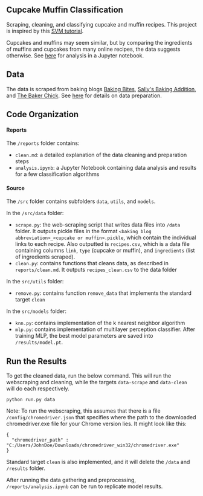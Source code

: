 ## Cupcake Muffin Classification
Scraping, cleaning, and classifying cupcake and muffin recipes. This project is inspired by this [SVM tutorial](https://www.youtube.com/watch?v=N1vOgolbjSc&feature=youtu.be).

Cupcakes and muffins may seem similar, but by comparing the ingredients of muffins and cupcakes from many online recipes, the data suggests otherwise. See [here](https://github.com/amandashu/Cupcake-Muffin-Classification/blob/main/reports/analysis.ipynb) for analysis in a Jupyter notebook.

## Data
The data is scraped from baking blogs [Baking Bites](https://bakingbites.com/), [Sally's Baking Addition](https://sallysbakingaddiction.com/), and [The Baker Chick](https://www.thebakerchick.com/). See [here](https://github.com/amandashu/Cupcake-Muffin-Classification/blob/main/reports/clean.md) for details on data preparation.

## Code Organization
#### Reports
The `/reports` folder contains:
- `clean.md`: a detailed explanation of the data cleaning and preparation steps
- `analysis.ipynb`: a Jupyter Notebook containing data analysis and results for a few classification algorithms

#### Source
The `/src` folder contains subfolders `data`, `utils`, and `models`.

In the `/src/data` folder:
- `scrape.py`: the web-scraping script that writes data files into `/data` folder. It outputs pickle files in the format `<baking blog abbreviation>_<cupcake or muffin>.pickle`, which contain the individual links to each recipe. Also outputted is `recipes.csv`, which is a data file containing columns `link`,  `type` (cupcake or muffin), and `ingredients` (list of ingredients scraped).
- `clean.py`: contains functions that cleans data, as described in `reports/clean.md`. It outputs `recipes_clean.csv` to the data folder

In the `src/utils` folder:
- `remove.py`: contains function `remove_data` that implements the standard target `clean`

In the `src/models` folder:
- `knn.py`: contains implementation of the k nearest neighbor algorithm
- `mlp.py`: contains implementation of multilayer perception classifier. After training MLP, the best model parameters are saved into `/results/model.pt`.

## Run the Results
To get the cleaned data, run the below command. This will run the webscraping and cleaning, while the targets `data-scrape` and `data-clean` will do each respectively.
```console
python run.py data
```

Note: To run the webscraping, this assumes that there is a file `/config/chromedriver.json` that specifies where the path to the downloaded chromedriver.exe file for your Chrome version lies. It might look like this:
```console
{
  "chromedriver_path" : "C:/Users/JohnDoe/Downloads/chromedriver_win32/chromedriver.exe"
}
```

Standard target `clean` is also implemented, and it will delete the `/data` and `/results` folder.

After running the data gathering and preprocessing, `/reports/analysis.ipynb` can be run to replicate model results.
